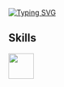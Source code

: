 [![Typing SVG](https://readme-typing-svg.herokuapp.com?font=cursive&weight=900&size=60&duration=2000&pause=1000&color=1CFF00&background=55000000&multiline=true&random=true&width=1000&lines=echo+%52Hello!+I'm+Oscar+Duvan+full-stack+developer...%40)](https://git.io/typing-svg)
## Skills
<img src='https://unavatar.io/archlinux' width='50'>

